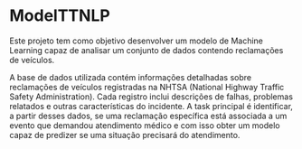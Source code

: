 # ModelTTNLP
Este projeto tem como objetivo desenvolver um modelo de Machine Learning capaz de analisar um conjunto de dados contendo reclamações de veículos.

A base de dados utilizada contém informações detalhadas sobre reclamações de veículos registradas na NHTSA (National Highway Traffic Safety Administration). Cada registro inclui descrições de falhas, problemas relatados e outras características do incidente. A task principal é identificar, a partir desses dados, se uma reclamação específica está associada a um evento que demandou atendimento médico e com isso obter um modelo capaz de predizer se uma situação precisará do atendimento.
